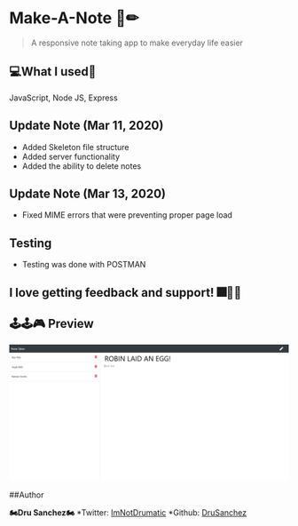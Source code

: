 # Make-A-Note 📃✏

>A responsive note taking app to make everyday life easier

## 💻What I used💽
JavaScript, Node JS, Express

## Update Note (Mar 11, 2020)
- Added Skeleton file structure
- Added server functionality 
- Added the ability to delete notes

## Update Note (Mar 13, 2020)
- Fixed MIME errors that were preventing proper page load

## Testing

- Testing was done with POSTMAN


## I love getting feedback and support! 🎆🎇🎈


## 🕹🕹🎮 Preview

![Image of Preview](public/assets/css/Preview.png)



##Author

**🏍Dru Sanchez🏍**
*Twitter: [ImNotDrumatic](https://twitter.com/ImNotDrumatic)
*Github:  [DruSanchez](https://github.com/Drubaloo)